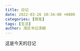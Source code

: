 ```yaml
---
title: 日记
date: 2022-03-26 10:34:00 +0800
categories: [随笔]
tags: [生活]
author: 湾区书记汤姆
---
```


这是今天的日记